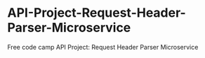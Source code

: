 # API-Project-Request-Header-Parser-Microservice
Free code camp API Project: Request Header Parser Microservice
